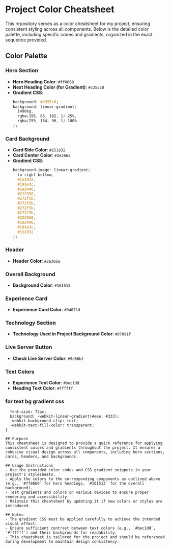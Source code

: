 # Project Color Cheatsheet

This repository serves as a color cheatsheet for my project, ensuring consistent styling across all components. Below is the detailed color palette, including specific codes and gradients, organized in the exact sequence provided.

## Color Palette

### Hero Section

- **Hero Heading Color**: `#ff8660`
- **Next Heading Color (for Gradient)**: `#c355c0`
- **Gradient CSS**:
  ```css
  background: #c355c0;
  background: linear-gradient(
    149deg,
    rgba(195, 85, 192, 1) 25%,
    rgba(255, 134, 96, 1) 100%
  );
  ```

### Card Background

- **Card Side Color**: `#151932`
- **Card Center Color**: `#2e366a`
- **Gradient CSS**:
  ```css
  background-image: linear-gradient(
    to right bottom,
    #151932,
    #191e3c,
    #1e2446,
    #222950,
    #272f5b,
    #272f5b,
    #272f5b,
    #272f5b,
    #222950,
    #1e2446,
    #191e3c,
    #151932
  );
  ```

### Header

- **Header Color**: `#2e366a`

### Overall Background

- **Background Color**: `#161513`

### Experience Card

- **Experience Card Color**: `#04071d`

### Technology Section

- **Technology Used in Project Background Color**: `#07091f`

### Live Server Button

- **Check Live Server Color**: `#9d86bf`

### Text Colors

- **Experience Text Color**: `#bec1dd`
- **Heading Text Color**: `#ffffff`

### for text bg gradient css

```h1 {
  font-size: 72px;
  background: -webkit-linear-gradient(#eee, #333);
  -webkit-background-clip: text;
  -webkit-text-fill-color: transparent;
}

## Purpose
This cheatsheet is designed to provide a quick reference for applying consistent colors and gradients throughout the project. It ensures a cohesive visual design across all components, including hero sections, cards, headers, and backgrounds.

## Usage Instructions
- Use the provided color codes and CSS gradient snippets in your project's stylesheets.
- Apply the colors to the corresponding components as outlined above (e.g., `#ff8660` for hero headings, `#161513` for the overall background).
- Test gradients and colors on various devices to ensure proper rendering and accessibility.
- Maintain this cheatsheet by updating it if new colors or styles are introduced.

## Notes
- The gradient CSS must be applied carefully to achieve the intended visual effect.
- Ensure sufficient contrast between text colors (e.g., `#bec1dd`, `#ffffff`) and their backgrounds for readability.
- This cheatsheet is tailored for the project and should be referenced during development to maintain design consistency.
```
